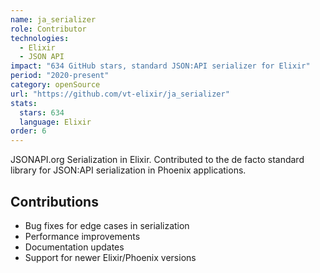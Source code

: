 ```yaml
---
name: ja_serializer
role: Contributor
technologies:
  - Elixir
  - JSON API
impact: "634 GitHub stars, standard JSON:API serializer for Elixir"
period: "2020-present"
category: openSource
url: "https://github.com/vt-elixir/ja_serializer"
stats:
  stars: 634
  language: Elixir
order: 6
---
```


JSONAPI.org Serialization in Elixir. Contributed to the de facto standard library for JSON:API serialization in Phoenix applications.

## Contributions

- Bug fixes for edge cases in serialization
- Performance improvements
- Documentation updates
- Support for newer Elixir/Phoenix versions
